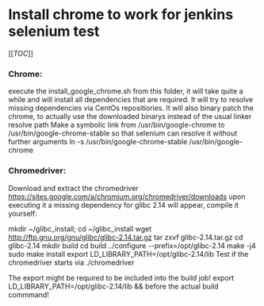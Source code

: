 # Install chrome to work for jenkins selenium test

[[_TOC_]]


### Chrome:
execute the install_google_chrome.sh from this folder, 
it will take quite a while and will install all dependencies that are required.
It will try to resolve missing dependencies via CentOs repositiories.
It will also binary patch the chrome, to actually use the downloaded binarys instead of the usual linker resolve path
Make a symbolic link from /usr/bin/google-chrome to /usr/bin/google-chrome-stable so that selenium can resolve it without further arguments
ln -s /usr/bin/google-chrome-stable /usr/bin/google-chrome

### Chromedriver:
Download and extract the chromedriver https://sites.google.com/a/chromium.org/chromedriver/downloads
upon executing it a missing dependency for glibc 2.14 will appear,
compile it yourself:

mkdir ~/glibc_install; cd ~/glibc_install
wget http://ftp.gnu.org/gnu/glibc/glibc-2.14.tar.gz
tar zxvf glibc-2.14.tar.gz
cd glibc-2.14
mkdir build
cd build
../configure --prefix=/opt/glibc-2.14
make -j4
sudo make install
export LD_LIBRARY_PATH=/opt/glibc-2.14/lib
Test if the chromedriver starts via ./chromedriver


The export might be required to be included into the build job!
export LD_LIBRARY_PATH=/opt/glibc-2.14/lib &&  before the actual build commmand!

